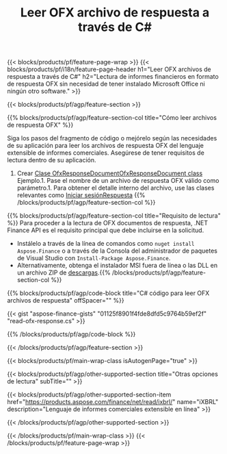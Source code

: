 ﻿---
title: Leer OFX archivo de respuesta a través de C#
description: Código de ejemplo para la lectura del archivo de respuesta OFX. Utilice el código de ejemplo API para leer archivos de respuesta por lotes OFX dentro de aplicaciones basadas en .NET. 
url: /es/net/read/ofx-response/
family: finance
platformtag: net
feature: read
informat: OFX response
outformat: 
otherformats: 
---
{{< blocks/products/pf/feature-page-wrap >}}
{{< blocks/products/pf/i18n/feature-page-header h1="Leer OFX archivos de respuesta a través de C#" h2="Lectura de informes financieros en formato de respuesta OFX sin necesidad de tener instalado Microsoft Office ni ningún otro software." >}}

{{< blocks/products/pf/agp/feature-section >}}

{{% blocks/products/pf/agp/feature-section-col title="Cómo leer archivos de respuesta OFX" %}}

Siga los pasos del fragmento de código o mejórelo según las necesidades de su aplicación para leer los archivos de respuesta OFX del lenguaje extensible de informes comerciales. Asegúrese de tener requisitos de lectura dentro de su aplicación.

1. Crear [Clase OfxResponseDocumentOfxResponseDocument class](https://apireference.aspose.com/finance/net/aspose.finance.ofx/ofxresponsedocument) Ejemplo.1. Pase el nombre de un archivo de respuesta OFX válido como parámetro.1. Para obtener el detalle interno del archivo, use las clases relevantes como [Iniciar sesiónRespuesta](https://apireference.aspose.com/finance/net/aspose.finance.ofx.signon/signonresponse)
{{% /blocks/products/pf/agp/feature-section-col %}}

{{% blocks/products/pf/agp/feature-section-col title="Requisito de lectura" %}}
Para proceder a la lectura de OFX documentos de respuesta, .NET Finance API es el requisito principal que debe incluirse en la solicitud. 
- Instálelo a través de la línea de comandos como ```nuget install Aspose.Finance``` o a través de la Consola del administrador de paquetes de Visual Studio con ```Install-Package Aspose.Finance```.
- Alternativamente, obtenga el instalador MSI fuera de línea o las DLL en un archivo ZIP de [descargas](https://downloads.aspose.com/finance/net).{{% /blocks/products/pf/agp/feature-section-col %}}

{{% blocks/products/pf/agp/code-block title="C# código para leer OFX archivos de respuesta" offSpacer="" %}}

{{< gist "aspose-finance-gists" "01125f8901f4fde8dfd5c9764b59ef2f" "read-ofx-response.cs" >}}

{{% /blocks/products/pf/agp/code-block %}}

{{< /blocks/products/pf/agp/feature-section >}}

{{< blocks/products/pf/main-wrap-class isAutogenPage="true" >}}

{{< blocks/products/pf/agp/other-supported-section title="Otras opciones de lectura" subTitle="" >}}

{{< blocks/products/pf/agp/other-supported-section-item href="https://products.aspose.com/finance/net/read/ixbrl/" name="iXBRL" description="Lenguaje de informes comerciales extensible en línea" >}}

{{< /blocks/products/pf/agp/other-supported-section >}}

{{< /blocks/products/pf/main-wrap-class >}}
{{< /blocks/products/pf/feature-page-wrap >}}